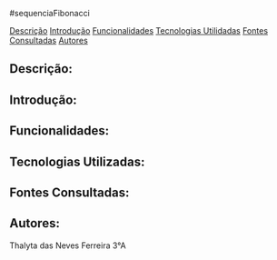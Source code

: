 #sequenciaFibonacci

[Descrição](#descri%C3%A7%C3%A3o)
[Introdução](#introdu%C3%A7%C3%A3o)
[Funcionalidades](#funcionalidades)
[Tecnologias Utilidadas](#tecnologias-utilizadas)
[Fontes Consultadas](#fontes-consultadas)
[Autores](#autores)

## Descrição:
## Introdução:
## Funcionalidades:
## Tecnologias Utilizadas:
## Fontes Consultadas:
## Autores:
Thalyta das Neves Ferreira 3°A
